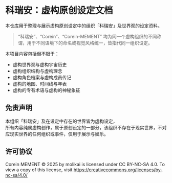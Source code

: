 # 科瑞安：虚构原创设定文档
本仓库用于整理与展示虚构原创设定中的组织「科瑞安」及世界观的设定资料。

> “科瑞安”、“Corein”、“Corein-MEMENT” 均为同一个虚构组织的不同称谓，用于不同语境下的命名或视觉风格统一，皆指代同一组织设定。

本项目内容包括但不限于：
- 虚构世界观与虚构宇宙历史
- 虚构组织结构与虚构理念
- 虚构角色档案与虚构成员传记
- 虚构的地图、时间线与年表
- 虚构的专有术语与虚构的神秘象征

## 免责声明
本组织「科瑞安」及在设定中存在的世界皆为虚构设定，  
所有内容纯属虚构创作，属于原创设定的一部分，该组织不存在于现实世界，不对应现实世界的任何组织或事件，仅用于展示与娱乐。

## 许可协议
Corein MEMENT © 2025 by molikai is licensed under CC BY-NC-SA 4.0. To view a copy of this license, visit https://creativecommons.org/licenses/by-nc-sa/4.0/
